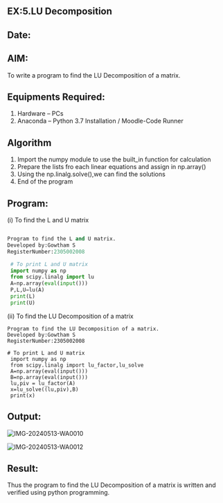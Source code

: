 ## EX:5.LU Decomposition 
## Date:
## AIM:
To write a program to find the LU Decomposition of a matrix.

## Equipments Required:
1. Hardware – PCs
2. Anaconda – Python 3.7 Installation / Moodle-Code Runner

## Algorithm
1. Import the numpy module to use the built_in function for calculation 
2. Prepare the lists fro each linear equations and assign in np.array()
3. Using the np.linalg.solve(),we can find the solutions
4. End of the program

## Program:
(i) To find the L and U matrix
```python

Program to find the L and U matrix.
Developed by:Gowtham S
RegisterNumber:2305002008
```
```python
 # To print L and U matrix
 import numpy as np
 from scipy.linalg import lu
 A=np.array(eval(input()))
 P,L,U=lu(A)
 print(L)
 print(U)
```
(ii) To find the LU Decomposition of a matrix
```
Program to find the LU Decomposition of a matrix.
Developed by:Gowtham S
RegisterNumber:2305002008 
```
```
# To print L and U matrix
 import numpy as np
 from scipy.linalg import lu_factor,lu_solve
 A=np.array(eval(input()))
 B=np.array(eval(input()))
 lu,piv = lu_factor(A)
 x=lu_solve((lu,piv),B)
 print(x)
```

## Output:
![IMG-20240513-WA0010](https://github.com/gowxz/LU-Decomposition/assets/155504997/b9089a6f-a1ce-4b93-8fea-5dc75979e036)

![IMG-20240513-WA0012](https://github.com/gowxz/LU-Decomposition/assets/155504997/d048de1a-d873-447e-bb3e-6241213c4dcb)

## Result:
Thus the program to find the LU Decomposition of a matrix is written and verified using python programming.

